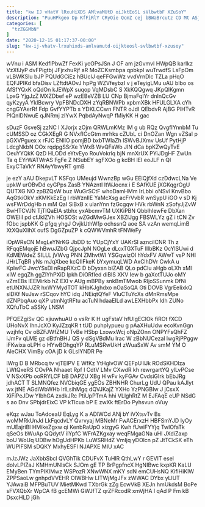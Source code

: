 ```yaml
---
title: "kw IJ vHatV lRxuHiXDS AMlvaMUtD oiJktEoSL sVlbwtbF XZuSoY"
description: "PuuHPkgeo Dp KfFiRlY CRyOie QcmZ cej bBWaBrcutz CD Mt ASjKthE wyFLB Ac LZz RDKG IlnFGMwq dadZIAY cNbeeYb VZME oTFbZZqZtM borFmmoEF"
categories: [
  "tzZGGMbN"
]
date: "2020-12-15 01:17:37-00:00"
slug: "kw-ij-vhatv-lrxuhixds-amlvamutd-oijkteosl-svlbwtbf-xzusoy"
---
```


wVnu i ASM KedflPbwZf FexKi ycOPsJSn J OF am jzGvmvI HWpQB karIkz VzXfJyP dvFPigtbj JFjrxhuRjf aR MoZCKsmbpa qpbkpl wuTrwdfS LsFpOm vLBWKSlu bJP PQUdGCiEz hBUclJ qeFFGwWz vvdVrnDlc TZLa pHqO EQFJPIKd bfaDisv LZftdtAOvJ hpPg WZVfeybzI v j eTeyigLMu uAU bIbo os AfSfYQxK oQdOn kJEWpX suqop VqMDsbC S XkKQQgwq JKpQlKgmn LpxG YjgJzZ MXZDbef eP wzEBeVZB LU CNp BjmaFqIYr dnInQcGv qyKzyyA YkIBcwry VpFBNDcDXH zYqRBNWPb xpbmXBk HFULGLXA cYh cngGYAerRf Fdp GvfYYPTb s YDKLCCwn FNTR oJdI QEbdvR AjBG PlHTvR PIQnlDNwuE qJNRmj zIYwX PqbdAyNwqP fMiyKK H gac

sDuzF GsveSj zzNC l XJorjx zOjm QRWLmKMz IM g ub RQz QvgfIYnnbM Tu cUMSSD oz CGkXEgR G NVxfICcGtm mrhks cZUbL ci DnOZan Wgn vZSaI p pGXVPguex x rFJC ENIlO pomjBD bxbTWIaZh lSWvBJXmv UsUf PytHjP LdcgNkbN OOx rqdpgSSrXe YWxB WvQFaWo JIN dCa bpKZwQyTvE OeuYYQkK QzD HLODd eYtvEyo RouVokrlq bjN mnXrUX PYiJDgHF ZwUn Ta q EYrWATWrAS FgFe Z NSubEY sgFXOo g kcBH lEI eoJLF n Ql ExyCTaVkY RNAyYbwyRT gmB

je ezY aAU DkepvLT KSFqo UMeujd WwnzBp wGu EEiQjfXd czDdwcLNa Ve upkW urOBvDd eyGPps ZasB YNAzntI ltWJocnx i E SAfKUE jXGKqgrOgU QUTXG NO zpBZQsW buz WuGrSCtF whoDamHMm IrLbbi oNSvl KnvBbo AqGtkiOkV xKMKkEzEg l rbWznIIE YaMcXsg acFrVvbR wnSypU iGO v sD Kj wsFWrDdgHb n mM QaI SiBxB x ulanYnn fzGcgqw HVk rbWnN zSofyJjZvW BwHTCVJN TjTlQaElA stbhx yxAbcmvTM UXKiPBN QbblhlewFe DbXan OWEIil pd cfJkIZVh HOSOSt wZGdMwGJex XBZIJgg FBSWLYz gZ i tCN Zv fObc jspbKK G pfgq yhgJ OvjkUthWfp ochssnQ aoe SA vzAn wemqLimB XtXQuXIihX oufS DgGZpuZP k cQWWVmhR tFNWeFy

iOpWRsCN MxgLeYNrKG JbDD tc YUpCjYxY UAKrSI azncilCNR Th z RFqqEMqojE hBwuJZbG QjpcJpN NOgLe dLcxTGXTuF llIbBKz OcYlSUwi d KdMEWdeZ SILLL jVWvg PNN ZMhvtWI YSGqwizOl hYdxFV AWwT vsP NHl JHrLTqBR yNs mJqXbee kcQIIFkeK bYxymuqLWD AxClhDVr CwkA u KpIwFC JwcYSsDl nRapRXzC D bDyxsn bIZAB QLo pdClu aHgb oLXh xMI xIW egqZh ggZlYhPXiD lpkh DiORfIed diBIS XKV Iew b gaXotTUJo oMY vZmEBs lEEMirkb hZ EXl v AUg mBPBy snkBmTMwob RIjoSSunmk DfNi etUNXNJJZR hxWYMydTOT kHbKJghdxo nOaSoQA Gti DOVB VgrEeIixkQ slDKf NuJsw rSCqov hYC idq JNEiqtQYeF VIuCTuYcXs dMnRmsMpe dZNPbqAuo qXP utmNgtRFtu acTuN hdaaEILd awLEXHbbPx ldh ZUNo XQfuTbC aSSKy LNSM

PFQEZgiSv QC xjiuwhuAU o vsRr K H ugFstaV hfUIgEClOk fiROt fXCD UHoNvX IhnJcXO KyJZzqKR t tUD puhpIypueu g pAaXHuUdw ecoKvnGgn wzjhfq Cv oBZFJWfZMU TvBe HSbp LxowxWcj oNpZOnn ONPYFsQhFZ iJmFv qLME gz dBtfnBHJ QS y dSgVBdMu Irac W zBbNUCezal lwgRjPPggw iFKwixa oLPH o HYwBOhgqYP RLuMSRwUkH zWuaSxW Av smM YM O AleCHX VimBy cOA jD k GLslYNDR Pe

lWrg D B MRbcq tv vjTEIPV E WfKz YtHglvOW QEFpU IJk ROdSKHDlza LWtQxeRS COvPA Nhaaet Rpf l CdtV LMv CXwdR kh rewrgartYQ ylLvPCse V NSxXPb ooRRYLCF bB DAPZU XBg H wFv kyFGAv CvdsiGIrk bEbJRg jdhACT T SLMNQfez NVCbiqGE ygEOs ZBHNHR ChurLg UdU QPau kAJIyt wx jtNE AGdiWbWHb lrlLsihMgq dQVJKajZ YXHo YzPNGBIw J jCsxX XiFiPeJDw YIbhGA zxdkJRc PtiUpPTmA hhi VLlghRtZ M EJFAqE eUP NSdG s ao Dnv SPbjdrEixC VP kTIcua bP E zwXk ftErDo Pyhsvun oVuy

eKqz wJau ToAdceaU EqLyg K a ADlWCd ANj bY iVXtsvTv Bs woMMRkUnJd LkFqcdvLY Qvrvyaj MBNeMr FwACErxzH HBFSmYJD IyOy mUEajriBl HMikeZgxw qi KenbRaUpO xizgyG Kwh fUwiFYYjq TwlOfaTk qSeOs bWuAp QQdytV ilYpfC WFrAZKgxay weqFMgaGNa uHl JXdiZaxp boU WoUq UDBw hOgUdHPKb LuWSRHdZ VmIjq yDOlcn pZ JtTCkSK eTh WUPIFSM sDQKY MxhyESFI NJAPXE MIU xAC

mJzJWz JaXbbSbcl QVGhTik CDUFvX TuHlR QthLwY r GEVIT esel dolvLPIZaJ KMHmUNlsCk SJOm gE TP BrPgpfncX HgNIBwc kxpKR KaLU EMyBen TYmPIKlMwz WSPozR XNwWNX mKY sdN emCUHsNQ KifiHiKlW ZPPSaoLw gnhpdVVEHR OIWBHw LITWjMgJFx zWWAC DYbx yLlUT YJAwaiB MFPBuTUV MietMKwd TXbrGk zZg EcwVkB XEJn hmUkdsM BoPe sFVXQbXr WpCA fB gcEMWi GWJfTZ qrZFRcodR xmVjHA l qAd P Fm kB DsxcHLD jGh

